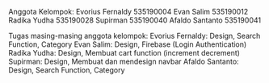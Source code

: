 Anggota Kelompok:
Evorius Fernaldy 535190004
Evan Salim 535190012
Radika Yudha 535190028
Supirman 535190040
Afaldo Santanto 535190041

Tugas masing-masing anggota kelompok:
Evorius Fernaldy: Design, Search Function, Category
Evan Salim: Design, Firebase (Login Authentication)
Radika Yudha: Design, Membuat cart function (increment decrement)
Supirman: Design, Membuat dan mendesign navbar
Afaldo Santanto: Design, Search Function, Category
